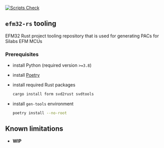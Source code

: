 [![Scripts Check](https://github.com/efm32-rs/gen-tools/actions/workflows/scripts_check.yml/badge.svg)](https://github.com/efm32-rs/gen-tools/actions/workflows/scripts_check.yml)

## `efm32-rs` tooling

EFM32 Rust project tooling repository that is used for generating PACs for Silabs EFM MCUs

### Prerequisites

- install Python (required version `>=3.8`)
- install [Poetry](https://python-poetry.org/docs/#installation)
- install required Rust packages
    ```bash
    cargo install form svd2rust svdtools
    ```

- install `gen-tools` environment
    ```bash
    poetry install --no-root
    ```

## Known limitations

- **WIP**
